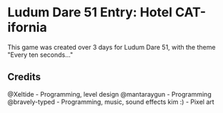 # Ludum Dare 51 Entry: Hotel CAT-ifornia

This game was created over 3 days for Ludum Dare 51, with the theme "Every ten seconds..."

## Credits

@Xeltide - Programming, level design
@mantaraygun - Programming
@bravely-typed - Programming, music, sound effects
kim :) - Pixel art
